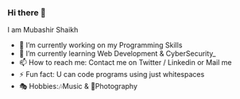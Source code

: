 ### Hi there 👋
 
 I am Mubashir Shaikh

- 🔭 I’m currently working on my Programming Skills
- 🌱 I’m currently learning Web Development & CyberSecurity_
- 📫 How to reach me: Contact me on Twitter / Linkedin or Mail me
- ⚡ Fun fact: U can code programs using just whitespaces
- 🎭 Hobbies:🎶Music & 📸Photography 
